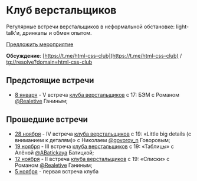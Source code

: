 # Клуб верстальщиков

Регулярные встречи верстальщиков в неформальной обстановке: light-talk'и, дринкапы и обмен опытом.

<a href="https://github.com/in100gramm/events/issues/new?assignees=Realetive&labels=&template=-----------------.md&title=%D0%9D%D0%B0%D0%B7%D0%B2%D0%B0%D0%BD%D0%B8%D0%B5+%D0%BC%D0%B5%D1%80%D0%BE%D0%BF%D1%80%D0%B8%D1%8F%D1%82%D0%B8%D1%8F">Предложить мероприятие</a>

**Обсуждение**: [https://t.me/html-css-club](https://t.me/html-css-club) /  [tg://resolve?domain=html-css-club](tg://resolve?domain=html-css-club)

## Предстоящие встречи

- [8 января](/events/2020/01/2020.01.08.md) - V встреча [клуба верстальщиков](/events/_recurrence/html-css-club.md) с 17: БЭМ с Романом [@Realetive](https://twitter.com/Realetive) Ганиным;

## Прошедшие встречи

- [28 ноября](/events/2019/11/2019.11.28.md) - IV встреча [клуба верстальщиков](/events/_recurrence/html-css-club.md) с 19: «Little big details (c вниманием к деталям)» с Николаем [@govorov_n](https://twitter.com/govorov_n) Говоровым;
- [19 ноября](/events/2019/11/2019.11.19.md) - III встреча [клуба верстальщиков](/events/_recurrence/html-css-club.md) с 19: «Таблицы» с Алёной [@ABatickaya](https://twitter.com/ABatickaya) Батицкой;
- [12 ноября](/events/2019/11/2019.11.12.md) - II встреча [клуба верстальщиков](/events/_recurrence/html-css-club.md) с 19: «Списки» с Романом [@Realetive](https://twitter.com/Realetive) Ганиным;
- [5 ноября](/events/2019/11/2019.11.05.md) - первая встреча клуба